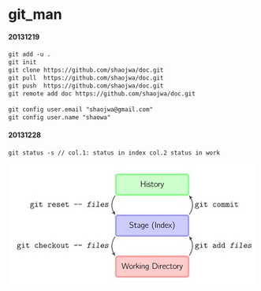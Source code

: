 # git_man
#### 20131219

    git add -u .
	git init 
	git clone https://github.com/shaojwa/doc.git
	git pull  https://github.com/shaojwa/doc.git
	git push  https://github.com/shaojwa/doc.git
	git remote add doc https://github.com/shaojwa/doc.git
	
	git config user.email "shaojwa@gmail.com"
	git config user.name "shaowa"
	
#### 20131228

	git status -s // col.1: status in index col.2 status in work

![git switch](sw.jpg)